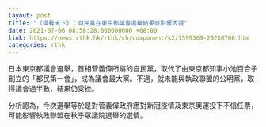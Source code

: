 ```yaml
---
layout: post
title: "《環看天下》︰自民黨在東京都議會選舉結果或影響大選"
date: 2021-07-06 08:58:28.000000000 +08:00
link: https://news.rthk.hk/rthk/ch/component/k2/1599369-20210706.htm
categories: rthk
---
```


日本東京都議會選舉，首相菅義偉所屬的自民黨，取代了由東京都知事小池百合子創立的「都民第一會」，成為議會最大黨。不過，就未能與執政聯盟的公明黨，取得議會過半數，結果仍受挫。

分析認為，今次選舉等於是對菅義偉政府應對新冠疫情及東京奧運投下不信任票，可能影響執政聯盟在秋季眾議院選舉的選情。
